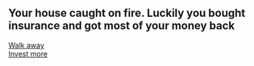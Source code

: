 ## Your house caught on fire. Luckily you bought insurance and got most of your money back

[Walk away](walk_away-situation.md)  
[Invest more](invest_more-situation.md)